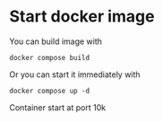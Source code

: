 # Start docker image

You can build image with
```console
docker compose build
```

Or you can start it immediately with
```console
docker compose up -d
```

Container start at port 10k
